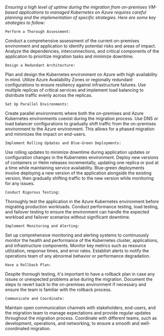 _Ensuring a high level of uptime during the migration from on-premises VM-based applications to managed Kubernetes on Azure requires careful planning and the implementation of specific strategies. Here are some key strategies to follow:_

`Perform a Thorough Assessment:`

Conduct a comprehensive assessment of the current on-premises environment and application to identify potential risks and areas of impact.
Analyze the dependencies, interconnections, and critical components of the application to prioritize migration tasks and minimize downtime.

`Design a Redundant Architecture:`

Plan and design the Kubernetes environment on Azure with high availability in mind.
Utilize Azure Availability Zones or regionally redundant configurations to ensure resiliency against infrastructure failures.
Use multiple replicas of critical services and implement load balancing to distribute traffic evenly across the replicas.

`Set Up Parallel Environments:`

Create parallel environments where both the on-premises and Azure Kubernetes environments coexist during the migration process.
Use DNS or load balancer configurations to gradually shift traffic from the on-premises environment to the Azure environment.
This allows for a phased migration and minimizes the impact on end-users.

`Implement Rolling Updates and Blue-Green Deployments:`

Use rolling updates to minimize downtime during application updates or configuration changes in the Kubernetes environment.
Deploy new versions of containers or Helm releases incrementally, updating one replica or pod at a time while maintaining service availability.
Blue-green deployments involve deploying a new version of the application alongside the existing version, then gradually shifting traffic to the new version while monitoring for any issues.

`Conduct Rigorous Testing:`

Thoroughly test the application in the Azure Kubernetes environment before migrating production workloads.
Conduct performance testing, load testing, and failover testing to ensure the environment can handle the expected workload and failover scenarios without significant downtime.

`Implement Monitoring and Alerting:`

Set up comprehensive monitoring and alerting systems to continuously monitor the health and performance of the Kubernetes cluster, applications, and infrastructure components.
Monitor key metrics such as resource utilization, response times, and error rates.
Establish alerts to notify the operations team of any abnormal behavior or performance degradation.

`Have a Rollback Plan:`

Despite thorough testing, it's important to have a rollback plan in case any issues or unexpected problems arise during the migration.
Document the steps to revert back to the on-premises environment if necessary and ensure the team is familiar with the rollback process.

`Communicate and Coordinate:`

Maintain open communication channels with stakeholders, end-users, and the migration team to manage expectations and provide regular updates throughout the migration process.
Coordinate with different teams, such as development, operations, and networking, to ensure a smooth and well-coordinated migration.